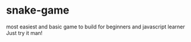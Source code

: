 # snake-game
most easiest and basic game to build for beginners and javascript learner
Just try it man!
